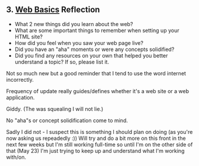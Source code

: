 ## 3. [Web Basics](3_web_basics/readme.md) Reflection

* What 2 new things did you learn about the web?
* What are some important things to remember when setting up your HTML site?
* How did you feel when you saw your web page live?
* Did you have an "aha" moments or were any concepts solidified?
* Did you find any resources on your own that helped you better understand a topic? If so, please list it.

Not so much new but a good reminder that I tend to use the word internet incorrectly. 

Frequency of update really guides/defines whether it's a web site or a web application.

Giddy. (The was squealing I will not lie.)

No "aha"s or concept solidification come to mind. 

Sadly I did not - I suspect this is something I should plan on doing (as you're now asking us repeadedly :)) Will try and do a bit more on this front in the next few weeks but I'm still working full-time so until I'm on the other side of that (May 23) I'm just trying to keep up and understand what I'm working with/on.
